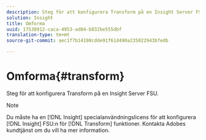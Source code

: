 ```yaml
---
description: Steg för att konfigurera Transform på en Insight Server FSU.
solution: Insight
title: Omforma
uuid: 17538912-caca-4953-ad84-b832be555dbf
translation-type: tm+mt
source-git-commit: aec1f7b14198cdde91f61d490a235022943bfedb

---
```



# Omforma{#transform}

Steg för att konfigurera Transform på en Insight Server FSU.

>[!NOTE]
>
>Du måste ha en [!DNL Insight] specialanvändningslicens för att konfigurera [!DNL Insight] FSU:n för [!DNL Transform] funktioner. Kontakta Adobes kundtjänst om du vill ha mer information.

